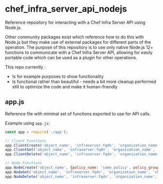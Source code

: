 # chef_infra_server_api_nodejs

Reference repository for interacting with a Chef Infra Server API using Node.js.

Other community packages exist which reference how to do this with Node.js but they make use of external packages for different parts of the operation.  The purpose of this repository is to use only native Node.js 12+ functions to communicate with a Chef Infra Server API, allowing for easily portable code which can be used as a plugin for other operations.

This repo currently :

- Is for example purposes to show functionality
- Is functional rather than beautiful - needs a bit more cleanup performed still to optimize the code and make it human-friendly

## app.js

Reference file with minimal set of functions exported to use for API calls.

Example using `app.js`:

```js
const app = require('./app');

// Client Functions
app.ClientCreate('object_name', 'infraserver.fqdn', 'organization_name', 'chef_api_client_name', 'chef_api_client_key');
app.ClientGet('object_name', 'infraserver.fqdn', 'organization_name', 'chef_api_client_name', 'chef_api_client_key');
app.ClientDelete('object_name', 'infraserver.fqdn', 'organization_name', 'chef_api_client_name', 'chef_api_client_key');

// Node Functions
app.NodeCreate('object_name', {policy_name: 'some_policy', policy_group: 'some_group'}, 'infraserver.fqdn', 'organization_name', 'chef_api_client_name', 'chef_api_client_key');
app.NodeGet('object_name', 'infraserver.fqdn', 'organization_name', 'chef_api_client_name', 'chef_api_client_key');
app.NodeDelete('object_name', 'infraserver.fqdn', 'organization_name', 'chef_api_client_name', 'chef_api_client_key');
```
